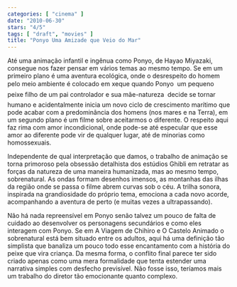 ```yaml
---
categories: [ "cinema" ]
date: "2010-06-30"
stars: "4/5"
tags: [ "draft", "movies" ]
title: "Ponyo Uma Amizade que Veio do Mar"
---
```

Até uma animação infantil e ingênua como Ponyo, de Hayao Miyazaki,
consegue nos fazer pensar em vários temas ao mesmo tempo. Se em um
primeiro plano é uma aventura ecológica, onde o desrespeito do homem
pelo meio ambiente é colocado em xeque quando Ponyo  um pequeno peixe
filho de um pai controlador e sua mãe-natureza  decide se tornar
humano e acidentalmente inicia um novo ciclo de crescimento marítimo
que pode acabar com a predominância dos homens (nos mares e na Terra),
em um segundo plano é um filme sobre aceitarmos o diferente. O respeito
aqui faz rima com amor incondicional, onde pode-se até especular que
esse amor ao diferente pode vir de qualquer lugar, até de minorias como
homossexuais.

Independente de qual interpretação que damos, o trabalho de animação
se torna primoroso pela obsessão detalhista dos estúdios Ghibli em
retratar as forças da natureza de uma maneira humanizada, mas ao mesmo
tempo, sobrenatural. As ondas formam desenhos imensos, as montanhas
das ilhas da região onde se passa o filme abrem curvas sob o céu. A
trilha sonora, inspirada na grandiosidade do próprio tema, emociona
a cada novo acorde, acompanhando a aventura de perto (e muitas vezes a
ultrapassando).

Não há nada repreensível em Ponyo senão talvez um pouco de falta de
cuidado ao desenvolver os personagens secundários e como eles interagem
com Ponyo. Se em A Viagem de Chihiro e O Castelo Animado o sobrenatural
está bem situado entre os adultos, aqui há uma definição tão
simplista que banaliza um pouco todo esse encantamento com a história
do peixe que vira criança. Da mesma forma, o conflito final parece
ter sido criado apenas como uma mera formalidade que tenta estender uma
narrativa simples com desfecho previsível. Não fosse isso, teríamos
mais um trabalho do diretor tão emocionante quanto complexo.
